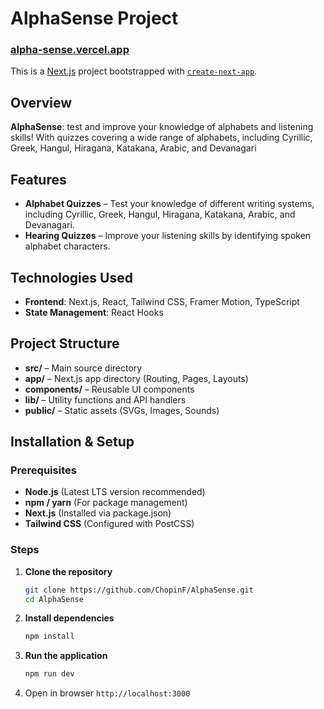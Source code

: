 # AlphaSense Project

### [alpha-sense.vercel.app](https://alpha-sense.vercel.app/)

This is a [Next.js](https://nextjs.org) project bootstrapped with [`create-next-app`](https://nextjs.org/docs/app/api-reference/cli/create-next-app).

## Overview

**AlphaSense**: test and improve your knowledge of alphabets and listening skills! With quizzes covering a wide range of alphabets, including Cyrillic, Greek, Hangul, Hiragana, Katakana, Arabic, and Devanagari

## Features

- **Alphabet Quizzes** – Test your knowledge of different writing systems, including Cyrillic, Greek, Hangul, Hiragana, Katakana, Arabic, and Devanagari.
- **Hearing Quizzes** – Improve your listening skills by identifying spoken alphabet characters.

## Technologies Used

- **Frontend**: Next.js, React, Tailwind CSS, Framer Motion, TypeScript
- **State Management**: React Hooks

## Project Structure

- **src/** – Main source directory
- **app/** – Next.js app directory (Routing, Pages, Layouts)
- **components/** – Reusable UI components
- **lib/** – Utility functions and API handlers
- **public/** – Static assets (SVGs, Images, Sounds)

## Installation & Setup

### Prerequisites

- **Node.js** (Latest LTS version recommended)
- **npm / yarn** (For package management)
- **Next.js** (Installed via package.json)
- **Tailwind CSS** (Configured with PostCSS)

### Steps

1. **Clone the repository**

   ```sh
   git clone https://github.com/ChopinF/AlphaSense.git
   cd AlphaSense
   ```

2. **Install dependencies**

    ```sh
    npm install
    ```

3. **Run the application**

    ```sh
    npm run dev
    ```

4. Open in browser
    ```http://localhost:3000```
